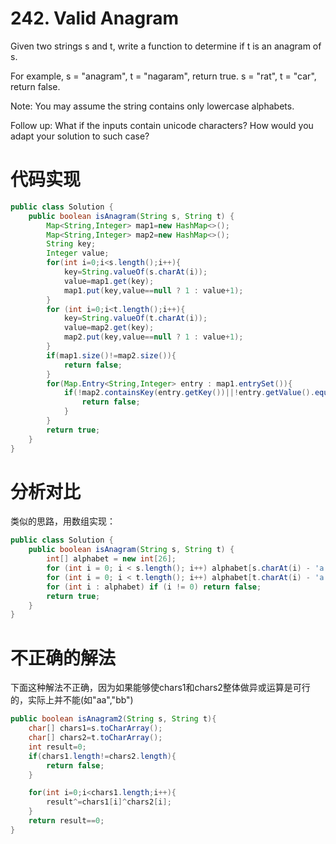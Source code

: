 ﻿#  242. Valid Anagram

Given two strings s and t, write a function to determine if t is an anagram of s.

For example,
s = "anagram", t = "nagaram", return true.
s = "rat", t = "car", return false.

Note:
You may assume the string contains only lowercase alphabets.

Follow up:
What if the inputs contain unicode characters? How would you adapt your solution to such case?

# 代码实现

```java
public class Solution {
    public boolean isAnagram(String s, String t) {
        Map<String,Integer> map1=new HashMap<>();
        Map<String,Integer> map2=new HashMap<>();
        String key;
        Integer value;
        for(int i=0;i<s.length();i++){
            key=String.valueOf(s.charAt(i));
            value=map1.get(key);
            map1.put(key,value==null ? 1 : value+1);
        }
        for (int i=0;i<t.length();i++){
            key=String.valueOf(t.charAt(i));
            value=map2.get(key);
            map2.put(key,value==null ? 1 : value+1);
        }
        if(map1.size()!=map2.size()){
            return false;
        }
        for(Map.Entry<String,Integer> entry : map1.entrySet()){
            if(!map2.containsKey(entry.getKey())||!entry.getValue().equals(map2.get(entry.getKey()))){
                return false;
            }
        }
        return true;
    }
}
```

# 分析对比

类似的思路，用数组实现：

```java
public class Solution {
    public boolean isAnagram(String s, String t) {
        int[] alphabet = new int[26];
        for (int i = 0; i < s.length(); i++) alphabet[s.charAt(i) - 'a']++;
        for (int i = 0; i < t.length(); i++) alphabet[t.charAt(i) - 'a']--;
        for (int i : alphabet) if (i != 0) return false;
        return true;
    }
}

```

# 不正确的解法

下面这种解法不正确，因为如果能够使chars1和chars2整体做异或运算是可行的，实际上并不能(如"aa","bb")

```java
public boolean isAnagram2(String s, String t){
    char[] chars1=s.toCharArray();
    char[] chars2=t.toCharArray();
    int result=0;
    if(chars1.length!=chars2.length){
        return false;
    }

    for(int i=0;i<chars1.length;i++){
        result^=chars1[i]^chars2[i];
    }
    return result==0;
}
```



